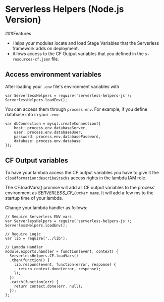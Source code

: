 Serverless Helpers (Node.js Version)
=================================

###Features
* Helps your modules locate and load Stage Variables that the Serverless framework adds on deployment.
* Allows access to the CF Output variables that you defined in the `s-resources-cf.json` file.

## Access environment variables
After loading your `.env` file's environment variables with
```
var ServerlessHelpers = require('serverless-helpers-js');
ServerlessHelpers.loadEnv();
```

You can access them through `process.env`. For example, if you define database info in your `.env`:
```
var dbConnection = mysql.createConnection({
	host: process.env.databaseServer,
	user: process.env.databaseUser,
	password: process.env.databasePassword,
	database: process.env.database
});
```

## CF Output variables
To have your lambda access the CF output variables you have to give it the `cloudformation:describeStacks` access rights in the lambda IAM role.

The CF.loadVars() promise will add all CF output variables to the process'
environment as *SERVERLESS_CF_`OutVar name`*. It will add a few ms to the
startup time of your lambda.

Change your lambda handler as follows:

```
// Require Serverless ENV vars
var ServerlessHelpers = require('serverless-helpers-js');
ServerlessHelpers.loadEnv();

// Require Logic
var lib = require('../lib');

// Lambda Handler
module.exports.handler = function(event, context) {
  ServerlessHelpers.CF.loadVars()
  .then(function() {
    lib.respond(event, function(error, response) {
      return context.done(error, response);
    });
  })
  .catch(function(err) {
    return context.done(err, null);
  });
};
```

